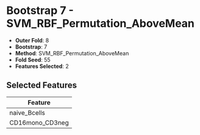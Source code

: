 # Bootstrap 7 - SVM_RBF_Permutation_AboveMean

- **Outer Fold**: 8
- **Bootstrap**: 7
- **Method**: SVM_RBF_Permutation_AboveMean
- **Fold Seed**: 55
- **Features Selected**: 2

## Selected Features

| Feature |
|---------|
| naive_Bcells |
| CD16mono_CD3neg |
